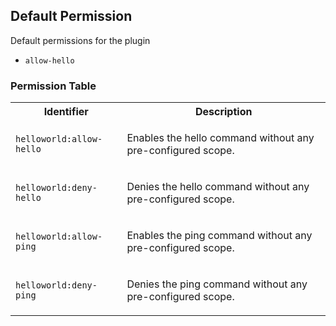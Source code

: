 ## Default Permission

Default permissions for the plugin

- `allow-hello`

### Permission Table 

<table>
<tr>
<th>Identifier</th>
<th>Description</th>
</tr>


<tr>
<td>

`helloworld:allow-hello`

</td>
<td>

Enables the hello command without any pre-configured scope.

</td>
</tr>

<tr>
<td>

`helloworld:deny-hello`

</td>
<td>

Denies the hello command without any pre-configured scope.

</td>
</tr>

<tr>
<td>

`helloworld:allow-ping`

</td>
<td>

Enables the ping command without any pre-configured scope.

</td>
</tr>

<tr>
<td>

`helloworld:deny-ping`

</td>
<td>

Denies the ping command without any pre-configured scope.

</td>
</tr>
</table>
